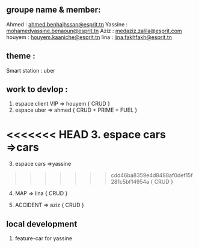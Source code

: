 ## groupe name & member:
Ahmed : ahmed.benhajhssan@esprit.tn
Yassine : mohamedyassine.benaoun@esprit.tn
Aziz : medaziz.zalila@esprit.com
houyem : houyem.kaaniche@esprit.tn
lina : lina.fakhfakh@esprit.tn

## theme :
Smart station : uber

## work to devlop : 
 1. espace client VIP => houyem
 {
    CRUD
 }
 2. espace uber => ahmed
 {
    CRUD + PRIME + FUEL
 }

<<<<<<< HEAD
 3. espace cars =>cars
=======
 3. espace cars =>yassine
>>>>>>> cdd46ba8359e4d8488af0def15f281c5bf14954a
 {
    CRUD
 }

 4. MAP => lina
 {
    CRUD
 }

 5. ACCIDENT => aziz
 {
    CRUD
 }

 ## local development 
 1. feature-car for yassine

